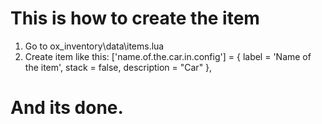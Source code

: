# This is how to create the item

1. Go to ox_inventory\data\items.lua
2. Create item like this:
	['name.of.the.car.in.config'] = {
        label = 'Name of the item',
        stack = false,
        description = "Car"
	},

# And its done.
